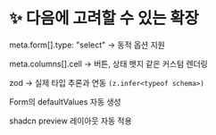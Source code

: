 # ✨ 다음에 고려할 수 있는 확장

meta.form[].type: "select" → 동적 옵션 지원

meta.columns[].cell → 버튼, 상태 뱃지 같은 커스텀 렌더링

zod → 실제 타입 추론과 연동 `(z.infer<typeof schema>)`

Form의 defaultValues 자동 생성

shadcn preview 레이아웃 자동 적용
